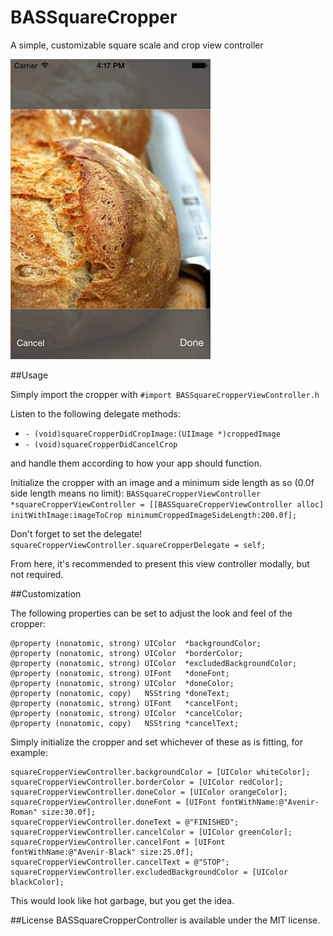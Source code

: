 BASSquareCropper
================

A simple, customizable square scale and crop view controller

<img src="https://github.com/Stakenborg/BASSquareCropper/raw/master/Screenshot.png" width="320" height="480" />

##Usage

Simply import the cropper with `#import BASSquareCropperViewController.h`

Listen to the following delegate methods:
* `- (void)squareCropperDidCropImage:(UIImage *)croppedImage`
* `- (void)squareCropperDidCancelCrop`

and handle them according to how your app should function.

Initialize the cropper with an image and a minimum side length as so (0.0f side length means no limit):
`BASSquareCropperViewController *squareCropperViewController = [[BASSquareCropperViewController alloc] initWithImage:imageToCrop minimumCroppedImageSideLength:200.0f];`

Don't forget to set the delegate! `squareCropperViewController.squareCropperDelegate = self;`

From here, it's recommended to present this view controller modally, but not required.

##Customization

The following properties can be set to adjust the look and feel of the cropper:
```
@property (nonatomic, strong) UIColor  *backgroundColor;
@property (nonatomic, strong) UIColor  *borderColor;
@property (nonatomic, strong) UIColor  *excludedBackgroundColor;
@property (nonatomic, strong) UIFont   *doneFont;
@property (nonatomic, strong) UIColor  *doneColor;
@property (nonatomic, copy)   NSString *doneText;
@property (nonatomic, strong) UIFont   *cancelFont;
@property (nonatomic, strong) UIColor  *cancelColor;
@property (nonatomic, copy)   NSString *cancelText;
```
Simply initialize the cropper and set whichever of these as is fitting, for example:
```
squareCropperViewController.backgroundColor = [UIColor whiteColor];
squareCropperViewController.borderColor = [UIColor redColor];
squareCropperViewController.doneColor = [UIColor orangeColor];
squareCropperViewController.doneFont = [UIFont fontWithName:@"Avenir-Roman" size:30.0f];
squareCropperViewController.doneText = @"FINISHED";
squareCropperViewController.cancelColor = [UIColor greenColor];
squareCropperViewController.cancelFont = [UIFont fontWithName:@"Avenir-Black" size:25.0f];
squareCropperViewController.cancelText = @"STOP";
squareCropperViewController.excludedBackgroundColor = [UIColor blackColor];
```
This would look like hot garbage, but you get the idea.

##License
BASSquareCropperController is available under the MIT license.
